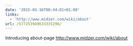 ```yaml
---
date: '2015-03-16T00:44:01+01:00'
links:
  - 'http://www.midzer.com/wiki/about'
url: /577253949633335296/
---
```

Introducing about-page http://www.midzer.com/wiki/about
